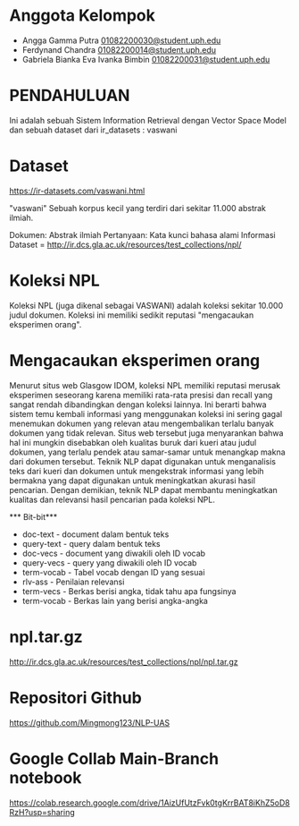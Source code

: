 # Anggota Kelompok
- Angga Gamma Putra 01082200030@student.uph.edu
- Ferdynand Chandra 01082200014@student.uph.edu
- Gabriela Bianka Eva Ivanka Bimbin 01082200031@student.uph.edu

# PENDAHULUAN
Ini adalah sebuah Sistem Information Retrieval dengan Vector Space Model dan sebuah dataset dari ir_datasets : vaswani

# Dataset
https://ir-datasets.com/vaswani.html

"vaswani"
Sebuah korpus kecil yang terdiri dari sekitar 11.000 abstrak ilmiah.

Dokumen: Abstrak ilmiah
Pertanyaan: Kata kunci bahasa alami
Informasi Dataset = http://ir.dcs.gla.ac.uk/resources/test_collections/npl/
 
# Koleksi NPL
Koleksi NPL (juga dikenal sebagai VASWANI) adalah koleksi sekitar 10.000 judul dokumen. Koleksi ini memiliki sedikit reputasi "mengacaukan eksperimen orang".

# Mengacaukan eksperimen orang
Menurut situs web Glasgow IDOM, koleksi NPL memiliki reputasi merusak eksperimen seseorang karena memiliki rata-rata presisi dan recall yang sangat rendah dibandingkan dengan koleksi lainnya. Ini berarti bahwa sistem temu kembali informasi yang menggunakan koleksi ini sering gagal menemukan dokumen yang relevan atau mengembalikan terlalu banyak dokumen yang tidak relevan. Situs web tersebut juga menyarankan bahwa hal ini mungkin disebabkan oleh kualitas buruk dari kueri atau judul dokumen, yang terlalu pendek atau samar-samar untuk menangkap makna dari dokumen tersebut. 
Teknik NLP dapat digunakan untuk menganalisis teks dari kueri dan dokumen untuk mengekstrak informasi yang lebih bermakna yang dapat digunakan untuk meningkatkan akurasi hasil pencarian. Dengan demikian, teknik NLP dapat membantu meningkatkan kualitas dan relevansi hasil pencarian pada koleksi NPL.

*** Bit-bit***
- doc-text - document dalam bentuk teks
- query-text - query dalam bentuk teks
- doc-vecs - document yang diwakili oleh ID vocab
- query-vecs - query yang diwakili oleh ID vocab
- term-vocab - Tabel vocab  dengan ID yang sesuai
- rlv-ass - Penilaian relevansi
- term-vecs - Berkas berisi angka, tidak tahu apa fungsinya
- term-vocab - Berkas lain yang berisi angka-angka

# npl.tar.gz
http://ir.dcs.gla.ac.uk/resources/test_collections/npl/npl.tar.gz

# Repositori Github
https://github.com/Mingmong123/NLP-UAS

# Google Collab Main-Branch notebook
https://colab.research.google.com/drive/1AizUfUtzFvk0tgKrrBAT8iKhZ5oD8RzH?usp=sharing
